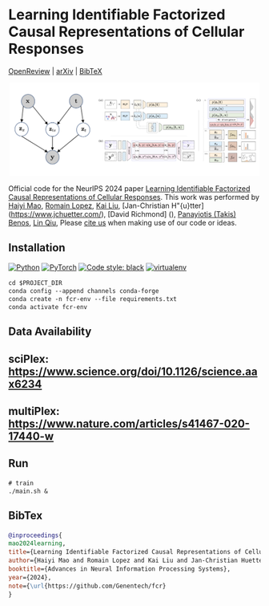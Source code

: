 # Learning Identifiable Factorized Causal Representations of Cellular Responses

[OpenReview](https://openreview.net/forum?id=AhlaBDHMQh) |
[arXiv](https://arxiv.org/abs/***) |
[BibTeX](#bibtex)

<p align="center">
    <img alt="Learning Identifiable Factorized Causal Representations of Cellular Responses" src="assets/examples.png" width="500">
</p>

Official code for the NeurIPS 2024 paper [ Learning Identifiable Factorized Causal Representations of Cellular Responses](https://openreview.net/forum?id=AhlaBDHMQh). This work was performed by
[Haiyi Mao](https://harrymao1011.github.io/),
[Romain Lopez](https://romain-lopez.github.io/),
[Kai Liu](),
[Jan-Christian H\"{u}tter] (https://www.jchuetter.com/),
[David Richmond] (),
[Panayiotis (Takis) Benos](),
[Lin Qiu](https://lquvatexas.github.io/),
Please [cite us](#bibtex) when making use of our code or ideas.

## Installation
<p align="left">
    <a href="https://www.python.org/downloads/"><img alt="Python" src="https://img.shields.io/badge/python-3.9-blue.svg"></a>
    <a href="https://pytorch.org/get-started/previous-versions/"><img alt="PyTorch" src="https://img.shields.io/badge/PyTorch-1.3.1-orange.svg"></a>
    <a href="https://black.readthedocs.io/en/stable/"><img alt="Code style: black" src="https://img.shields.io/badge/code%20style-black-000000.svg"></a>
    <a href="https://anaconda.org/anaconda/conda"><img alt="virtualenv" src="https://img.shields.io/badge/virtualenv-conda-green.svg"></a>
</p>

```shell
cd $PROJECT_DIR
conda config --append channels conda-forge
conda create -n fcr-env --file requirements.txt
conda activate fcr-env
```

## Data Availability

## sciPlex: https://www.science.org/doi/10.1126/science.aax6234
## multiPlex: https://www.nature.com/articles/s41467-020-17440-w


## Run
```shell
# train
./main.sh &
```

## BibTex

```bibtex
@inproceedings{
mao2024learning,
title={Learning Identifiable Factorized Causal Representations of Cellular Responses},
author={Haiyi Mao and Romain Lopez and Kai Liu and Jan-Christian Huetter and David Richmond and Panayiotis V. Benos and Lin Qiu},
booktitle={Advances in Neural Information Processing Systems},
year={2024},
note={\url{https://github.com/Genentech/fcr}
}

